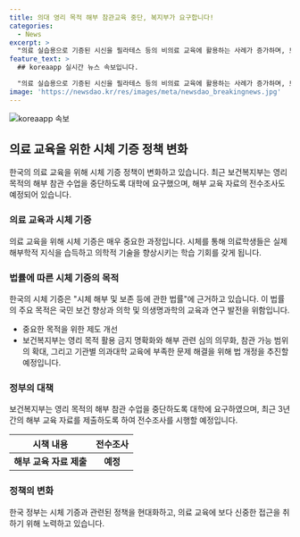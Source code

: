```yaml
---
title: 의대 영리 목적 해부 참관교육 중단, 복지부가 요구합니다!
categories:
  - News
excerpt: >
  "의료 실습용으로 기증된 시신을 필라테스 등의 비의료 교육에 활용하는 사례가 증가하며, 보건복지부는 영리 목적의 해부 참관 교육 중단을 요구하고, 최근 3년간의 자료 제출과 전수조사를 예고했다. 또한, 영리 목적 활용 금지와 관련 법 개정 등의 제도 개선을 추진할 예정이다. 자세한 내용은 보건복지부 공공보건정책관 생명윤리정책과로 문의 바랍니다."
feature_text: >
  ## koreaapp 실시간 뉴스 속보입니다.

  "의료 실습용으로 기증된 시신을 필라테스 등의 비의료 교육에 활용하는 사례가 증가하며, 보건복지부는 영리 목적의 해부 참관 교육 중단을 요구하고, 최근 3년간의 자료 제출과 전수조사를 예고했다. 또한, 영리 목적 활용 금지와 관련 법 개정 등의 제도 개선을 추진할 예정이다. 자세한 내용은 보건복지부 공공보건정책관 생명윤리정책과로 문의 바랍니다."
image: 'https://newsdao.kr/res/images/meta/newsdao_breakingnews.jpg'
---
```


<p><img src="https://newsdao.kr/res/images/meta/newsdao_breakingnews.jpg" alt="koreaapp 속보" /></p>

<h2 data-ke-size="size26">의료 교육을 위한 시체 기증 정책 변화</h2>

<p data-ke-size="size16">한국의 의료 교육을 위해 시체 기증 정책이 변화하고 있습니다. 최근 보건복지부는 영리 목적의 해부 참관 수업을 중단하도록 대학에 요구했으며, 해부 교육 자료의 전수조사도 예정되어 있습니다.</p>

<h3>의료 교육과 시체 기증</h3>

<p data-ke-size="size16">의료 교육을 위해 시체 기증은 매우 중요한 과정입니다. 시체를 통해 의료학생들은 실제 해부학적 지식을 습득하고 의학적 기술을 향상시키는 학습 기회를 갖게 됩니다.</p>

<h3>법률에 따른 시체 기증의 목적</h3>

<p data-ke-size="size16">한국의 시체 기증은 "시체 해부 및 보존 등에 관한 법률"에 근거하고 있습니다. 이 법률의 주요 목적은 국민 보건 향상과 의학 및 의생명과학의 교육과 연구 발전을 위함입니다.</p>

<ul>
<li>중요한 목적을 위한 제도 개선</li>
<li>보건복지부는 영리 목적 활용 금지 명확화와 해부 관련 심의 의무화, 참관 가능 범위의 확대, 그리고 기관별 의과대학 교육에 부족한 문제 해결을 위해 법 개정을 추진할 예정입니다.</li>
</ul>

<h3>정부의 대책</h3>

<p data-ke-size="size16">보건복지부는 영리 목적의 해부 참관 수업을 중단하도록 대학에 요구하였으며, 최근 3년간의 해부 교육 자료를 제출하도록 하여 전수조사를 시행할 예정입니다.</p>

<table>
<thead>
<tr>
<th>시책 내용</th>
<th>전수조사</th>
</tr>
</thead>
<tbody>
<tr>
<td style="text-align: center; height: 17px;"><b>해부 교육 자료 제출</b></td>
<td style="text-align: center; height: 17px;"><b>예정</b></td>
</tr>
</tbody>
</table>

<h3>정책의 변화</h3>

<p data-ke-size="size16">한국 정부는 시체 기증과 관련된 정책을 현대화하고, 의료 교육에 보다 신중한 접근을 취하기 위해 노력하고 있습니다.</p>

